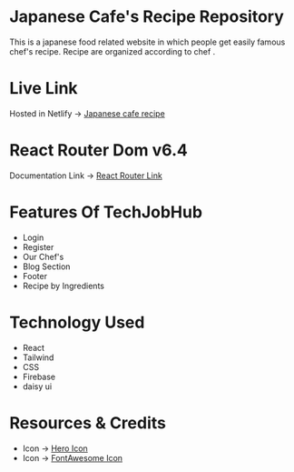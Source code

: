 # Japanese Cafe's Recipe Repository

This is a japanese food related website in which people get easily famous chef's recipe. Recipe are organized according to chef .

# Live Link

Hosted in Netlify -> [Japanese cafe recipe](https://japanesecaferecipe.netlify.app/)

# React Router Dom v6.4

Documentation Link -> [React Router Link](https://reactrouter.com/en/main/start/overview)

# Features Of TechJobHub

- Login
- Register
- Our Chef's
- Blog Section
- Footer
- Recipe by Ingredients

# Technology Used

- React
- Tailwind
- CSS
- Firebase
- daisy ui

<!-- # React Toastify

Documentation Link -> [React Toastify](https://www.npmjs.com/package/react-toastify) -->

# Resources & Credits

- Icon -> [Hero Icon](https://heroicons.com/)
- Icon -> [FontAwesome Icon](https://fontawesome.com/)
